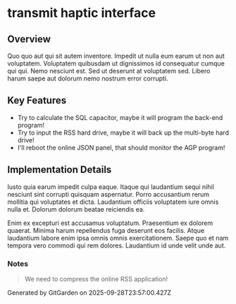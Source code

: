 # transmit haptic interface

## Overview
Quo quo aut qui sit autem inventore. Impedit ut nulla eum earum ut non aut voluptatem. Voluptatem quibusdam ut dignissimos id consequatur cumque qui qui. Nemo nesciunt est. Sed ut deserunt at voluptatem sed. Libero harum saepe aut dolorum nemo nostrum error corrupti.

## Key Features
- Try to calculate the SQL capacitor, maybe it will program the back-end program!
- Try to input the RSS hard drive, maybe it will back up the multi-byte hard drive!
- I'll reboot the online JSON panel, that should monitor the AGP program!

## Implementation Details
Iusto quia earum impedit culpa eaque. Itaque qui laudantium sequi nihil nesciunt sint corrupti quisquam aspernatur. Porro accusantium rerum mollitia qui voluptates et dicta. Laudantium officiis voluptatem iure omnis nulla et. Dolorum dolorum beatae reiciendis ea.
 Enim ex excepturi est accusamus voluptatum. Praesentium ex dolorem quaerat. Minima harum repellendus fuga deserunt eos facilis. Atque laudantium labore enim ipsa omnis omnis exercitationem. Saepe quo et nam tempora vero commodi qui rem dolores. Laudantium id unde velit unde aut.

### Notes
> We need to compress the online RSS application!

Generated by GitGarden on 2025-09-28T23:57:00.427Z